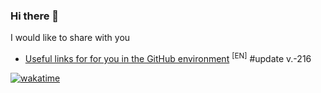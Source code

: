 ### Hi there 👋

I would like to share with you

<!-- BLOG-POST-LIST:START -->
- [Useful links for for you in the GitHub environment](https://github.com/uewquewqueqwue/uew-UsefulGitHub) <sup>[EN]</sup> #update v.-216
<!-- BLOG-POST-LIST:END -->
[![wakatime](https://wakatime.com/badge/user/2f88db43-516d-4931-a917-0bf58e5fe0b8.svg)](https://wakatime.com/@2f88db43-516d-4931-a917-0bf58e5fe0b8)
